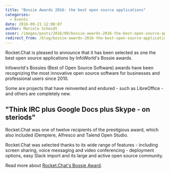 ```yaml
---
title: "Bossie Awards 2016: the best open source applications"
categories:
  - Events
date: 2016-09-21 12:08:07
author: Marcelo Schmidt
cover: /images/posts/2016/09/bossie-awards-2016-the-best-open-source-applications/Cuc9heWWgAAorQf.jpg
redirect_from: /blog/bossie-awards-2016-the-best-open-source-applications
---
```


Rocket.Chat is pleased to announce that it has been selected as one the best open source applications by InfoWorld's Bossie awards.

Infoworld's Bossies (Best of Open Source Software) awards have been recognizing the most innovative open source software for businesses and professional users since 2010.

Some are projects that have reinvented and endured - such as LibreOffice - and others are completely new.

## "Think IRC plus Google Docs plus Skype - on steriods"

Rocket.Chat was one of twelve recipients of the presitgious award, which also included iDempiere, Alfresco and Talend Open Studio.

Rocket.Chat was selected thanks to its wide range of features - including screen sharing, voice messaging and video conferencing - deployment options, easy Slack import and its large and active open source community.

Read more about <a href="http://www.infoworld.com/article/3122000/open-source-tools/bossie-awards-2016-the-best-open-source-applications.html#slide4" target="_blank">Rocket.Chat's Bossie Award</a>.

